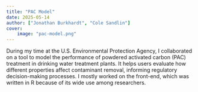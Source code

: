 ```yaml
---
title: "PAC Model"
date: 2025-05-14
author: ["Jonathan Burkhardt", "Cole Sandlin"]
cover:
    image: "pac-model.png"
---
```


During my time at the U.S. Environmental Protection Agency, I collaborated on a tool to model the performance of powdered activated carbon (PAC) treatment in drinking water treatment plants. It helps users evaluate how different properties affect contaminant removal, informing regulatory decision-making processes. I mostly worked on the front-end, which was written in R because of its wide use among researchers.
